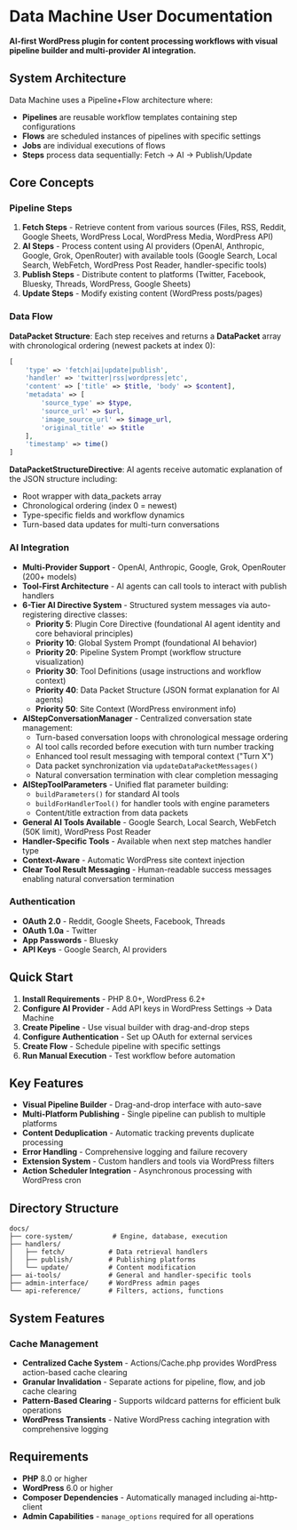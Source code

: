 # Data Machine User Documentation

**AI-first WordPress plugin for content processing workflows with visual pipeline builder and multi-provider AI integration.**

## System Architecture

Data Machine uses a Pipeline+Flow architecture where:

- **Pipelines** are reusable workflow templates containing step configurations
- **Flows** are scheduled instances of pipelines with specific settings  
- **Jobs** are individual executions of flows
- **Steps** process data sequentially: Fetch → AI → Publish/Update

## Core Concepts

### Pipeline Steps

1. **Fetch Steps** - Retrieve content from various sources (Files, RSS, Reddit, Google Sheets, WordPress Local, WordPress Media, WordPress API)
2. **AI Steps** - Process content using AI providers (OpenAI, Anthropic, Google, Grok, OpenRouter) with available tools (Google Search, Local Search, WebFetch, WordPress Post Reader, handler-specific tools)
3. **Publish Steps** - Distribute content to platforms (Twitter, Facebook, Bluesky, Threads, WordPress, Google Sheets)
4. **Update Steps** - Modify existing content (WordPress posts/pages)

### Data Flow

**DataPacket Structure**: Each step receives and returns a **DataPacket** array with chronological ordering (newest packets at index 0):

```php
[
    'type' => 'fetch|ai|update|publish',
    'handler' => 'twitter|rss|wordpress|etc',
    'content' => ['title' => $title, 'body' => $content],
    'metadata' => [
        'source_type' => $type,
        'source_url' => $url,
        'image_source_url' => $image_url,
        'original_title' => $title
    ],
    'timestamp' => time()
]
```

**DataPacketStructureDirective**: AI agents receive automatic explanation of the JSON structure including:
- Root wrapper with data_packets array
- Chronological ordering (index 0 = newest)
- Type-specific fields and workflow dynamics
- Turn-based data updates for multi-turn conversations

### AI Integration

- **Multi-Provider Support** - OpenAI, Anthropic, Google, Grok, OpenRouter (200+ models)
- **Tool-First Architecture** - AI agents can call tools to interact with publish handlers
- **6-Tier AI Directive System** - Structured system messages via auto-registering directive classes:
  - **Priority 5**: Plugin Core Directive (foundational AI agent identity and core behavioral principles)
  - **Priority 10**: Global System Prompt (foundational AI behavior)
  - **Priority 20**: Pipeline System Prompt (workflow structure visualization)
  - **Priority 30**: Tool Definitions (usage instructions and workflow context)
  - **Priority 40**: Data Packet Structure (JSON format explanation for AI agents)
  - **Priority 50**: Site Context (WordPress environment info)
- **AIStepConversationManager** - Centralized conversation state management:
  - Turn-based conversation loops with chronological message ordering
  - AI tool calls recorded before execution with turn number tracking
  - Enhanced tool result messaging with temporal context ("Turn X")
  - Data packet synchronization via `updateDataPacketMessages()`
  - Natural conversation termination with clear completion messaging
- **AIStepToolParameters** - Unified flat parameter building:
  - `buildParameters()` for standard AI tools
  - `buildForHandlerTool()` for handler tools with engine parameters
  - Content/title extraction from data packets
- **General AI Tools Available** - Google Search, Local Search, WebFetch (50K limit), WordPress Post Reader
- **Handler-Specific Tools** - Available when next step matches handler type
- **Context-Aware** - Automatic WordPress site context injection
- **Clear Tool Result Messaging** - Human-readable success messages enabling natural conversation termination

### Authentication

- **OAuth 2.0** - Reddit, Google Sheets, Facebook, Threads
- **OAuth 1.0a** - Twitter
- **App Passwords** - Bluesky
- **API Keys** - Google Search, AI providers

## Quick Start

1. **Install Requirements** - PHP 8.0+, WordPress 6.2+
2. **Configure AI Provider** - Add API keys in WordPress Settings → Data Machine
3. **Create Pipeline** - Use visual builder with drag-and-drop steps
4. **Configure Authentication** - Set up OAuth for external services
5. **Create Flow** - Schedule pipeline with specific settings
6. **Run Manual Execution** - Test workflow before automation

## Key Features

- **Visual Pipeline Builder** - Drag-and-drop interface with auto-save
- **Multi-Platform Publishing** - Single pipeline can publish to multiple platforms
- **Content Deduplication** - Automatic tracking prevents duplicate processing
- **Error Handling** - Comprehensive logging and failure recovery
- **Extension System** - Custom handlers and tools via WordPress filters
- **Action Scheduler Integration** - Asynchronous processing with WordPress cron

## Directory Structure

```
docs/
├── core-system/          # Engine, database, execution
├── handlers/
│   ├── fetch/           # Data retrieval handlers
│   ├── publish/         # Publishing platforms
│   └── update/          # Content modification
├── ai-tools/            # General and handler-specific tools
├── admin-interface/     # WordPress admin pages
└── api-reference/       # Filters, actions, functions
```

## System Features

### Cache Management
- **Centralized Cache System** - Actions/Cache.php provides WordPress action-based cache clearing
- **Granular Invalidation** - Separate actions for pipeline, flow, and job cache clearing
- **Pattern-Based Clearing** - Supports wildcard patterns for efficient bulk operations
- **WordPress Transients** - Native WordPress caching integration with comprehensive logging

## Requirements

- **PHP** 8.0 or higher
- **WordPress** 6.0 or higher
- **Composer Dependencies** - Automatically managed including ai-http-client
- **Admin Capabilities** - `manage_options` required for all operations